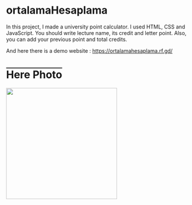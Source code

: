 # ortalamaHesaplama
In this project, I made a university point calculator. I used HTML, CSS and JavaScript. You should write lecture name, its credit and letter point. Also, you can add your previous point and total credits.

And here there is a demo website : https://ortalamahesaplama.rf.gd/

<h1 style="text-decoration: overline;">Here Photo</h1>
<img src="https://github.com/bayramcinar/ortalamaHesaplama/assets/99193151/1b81a730-c38f-44f6-a36c-6a848e0abbee" style="width: 300px;">
